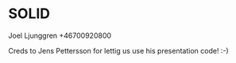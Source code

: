 SOLID
=====
Joel Ljunggren
+46700920800

Creds to Jens Pettersson for lettig us use his presentation code! :-)
